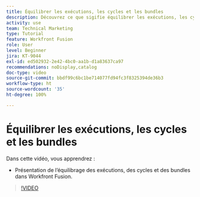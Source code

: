 ```yaml
---
title: Équilibrer les exécutions, les cycles et les bundles
description: Découvrez ce que sigifie équilibrer les exécutions, les cycles et les bundles dans  [!DNL Adobe Workfront Fusion].
activity: use
team: Technical Marketing
type: Tutorial
feature: Workfront Fusion
role: User
level: Beginner
jira: KT-9044
exl-id: ed502932-2e42-4bc0-aa1b-d1a83637ca97
recommendations: noDisplay,catalog
doc-type: video
source-git-commit: bbdf99c6bc1be714077fd94fc3f8325394de36b3
workflow-type: ht
source-wordcount: '35'
ht-degree: 100%

---
```


# Équilibrer les exécutions, les cycles et les bundles

Dans cette vidéo, vous apprendrez :

* Présentation de l’équilibrage des exécutions, des cycles et des bundles dans Workfront Fusion.

>[!VIDEO](https://video.tv.adobe.com/v/3417425/?quality=12&learn=on&enablevpops=1&captions=fre_fr)
